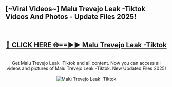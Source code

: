 <h2>[~Viral Videos~] Malu Trevejo Leak -Tiktok Videos And Photos - Update Files 2025!</h2>
<br>
<div align="center">
<h2><a href="https://top-ai-tools.click/QrbHav" rel="nofollow">🔴 CLICK HERE 🌐==►► Malu Trevejo Leak -Tiktok</a></h2>
<br>
Get Malu Trevejo Leak -Tiktok and all content. Now you can access all videos and pictures of Malu Trevejo Leak -Tiktok. New Updated Files 2025!
<br>
<br>
<a href="https://top-ai-tools.click/QrbHav" rel="nofollow" data-target="animated-image.originalLink"><img src="https://i.ibb.co.com/WyWwxjT/player-gif2.gif" alt="Malu Trevejo Leak -Tiktok" style="max-width: 100%; display: inline-block;" data-target="animated-image.originalImage"></a>
</div>
<br>